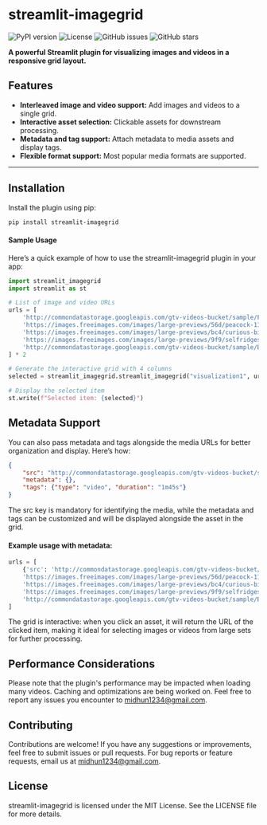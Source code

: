 # streamlit-imagegrid

![PyPI version](https://img.shields.io/pypi/v/streamlit-imagegrid?color=brightgreen)
![License](https://img.shields.io/github/license/midhunharikumar/streamlit-imagegrid)
![GitHub issues](https://img.shields.io/github/issues/midhunharikumar/streamlit-imagegrid)
![GitHub stars](https://img.shields.io/github/stars/midhunharikumar/streamlit-imagegrid)

**A powerful Streamlit plugin for visualizing images and videos in a responsive grid layout.**

## Features
- **Interleaved image and video support:** Add images and videos to a single grid.
- **Interactive asset selection:** Clickable assets for downstream processing.
- **Metadata and tag support:** Attach metadata to media assets and display tags.
- **Flexible format support:** Most popular media formats are supported.

---

## Installation

Install the plugin using pip:

```bash
pip install streamlit-imagegrid

```
#### Sample Usage
Here’s a quick example of how to use the streamlit-imagegrid plugin in your app:

```python
import streamlit_imagegrid
import streamlit as st

# List of image and video URLs
urls = [
    'http://commondatastorage.googleapis.com/gtv-videos-bucket/sample/ForBiggerEscapes.mp4',
    'https://images.freeimages.com/images/large-previews/56d/peacock-1169961.jpg',
    'https://images.freeimages.com/images/large-previews/bc4/curious-bird-1-1374322.jpg',
    'https://images.freeimages.com/images/large-previews/9f9/selfridges-2-1470748.jpg',
    'http://commondatastorage.googleapis.com/gtv-videos-bucket/sample/BigBuckBunny.mp4'
] * 2

# Generate the interactive grid with 4 columns
selected = streamlit_imagegrid.streamlit_imagegrid("visualization1", urls, 4, key='foo')

# Display the selected item
st.write(f"Selected item: {selected}")
```

## Metadata Support
You can also pass metadata and tags alongside the media URLs for better organization and display. Here’s how:

```json
{
    "src": "http://commondatastorage.googleapis.com/gtv-videos-bucket/sample/ForBiggerEscapes.mp4",
    "metadata": {},
    "tags": {"type": "video", "duration": "1m45s"}
}
```

The src key is mandatory for identifying the media, while the metadata and tags can be customized and will be displayed alongside the asset in the grid.

#### Example usage with metadata:

```python
urls = [
    {'src': 'http://commondatastorage.googleapis.com/gtv-videos-bucket/sample/ForBiggerEscapes.mp4', 'tags': {'type': 'video', 'duration': '1m45s'}},
    'https://images.freeimages.com/images/large-previews/56d/peacock-1169961.jpg',
    'https://images.freeimages.com/images/large-previews/bc4/curious-bird-1-1374322.jpg',
    'https://images.freeimages.com/images/large-previews/9f9/selfridges-2-1470748.jpg',
    'http://commondatastorage.googleapis.com/gtv-videos-bucket/sample/BigBuckBunny.mp4'
]
```

The grid is interactive: when you click an asset, it will return the URL of the clicked item, making it ideal for selecting images or videos from large sets for further processing.

## Performance Considerations
Please note that the plugin's performance may be impacted when loading many videos. Caching and optimizations are being worked on. Feel free to report any issues you encounter to midhun1234@gmail.com.

## Contributing
Contributions are welcome! If you have any suggestions or improvements, feel free to submit issues or pull requests. For bug reports or feature requests, email us at midhun1234@gmail.com.

## License
streamlit-imagegrid is licensed under the MIT License. See the LICENSE file for more details.
